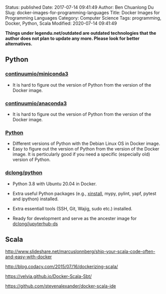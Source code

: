 Status: published
Date: 2017-07-14 09:41:49
Author: Ben Chuanlong Du
Slug: docker-images-for-programming-languages
Title: Docker Images for Programming Languages
Category: Computer Science
Tags: programming, Docker, Python, Scala
Modified: 2020-07-14 09:41:49

**Things under legendu.net/outdated are outdated technologies that the author does not plan to update any more. Please look for better alternatives.**


## Python 

### [continuumio/miniconda3](https://hub.docker.com/r/continuumio/miniconda3)

- It is hard to figure out the version of Python from the version of the Docker image.

### [continuumio/anaconda3](https://hub.docker.com/r/continuumio/anaconda3/)

- It is hard to figure out the version of Python from the version of the Docker image.

### [Python](https://hub.docker.com/_/python)

- Different versions of Python with the Debian Linux OS in Docker image.
- Easy to figure out the version of Python from the version of the Docker image.
    It is perticularly good if you need a specific (especially old) version of Python. 

### [dclong/python](https://hub.docker.com/r/dclong/python)

- Python 3.8 with Ubuntu 20.04 in Docker.

- Extra useful Python packages 
    (e.g., [xinstall](https://github.com/dclong/xinstall),
    mypy, pylint, yapf, pytest and ipython)
    installed.

- Extra essentiall tools (SSH, Git, Wajig, sudo etc.) installed.

- Ready for development and serve as the ancester image for 
    [dclong/jupyterhub-ds](https://github.com/dclong/docker-jupyterhub-ds)


## Scala

http://www.slideshare.net/marcuslonnberg/ship-your-scala-code-often-and-easy-with-docker

http://blog.codacy.com/2015/07/16/dockerizing-scala/

https://velvia.github.io/Docker-Scala-Sbt/

https://github.com/stevenalexander/docker-scala-ide

